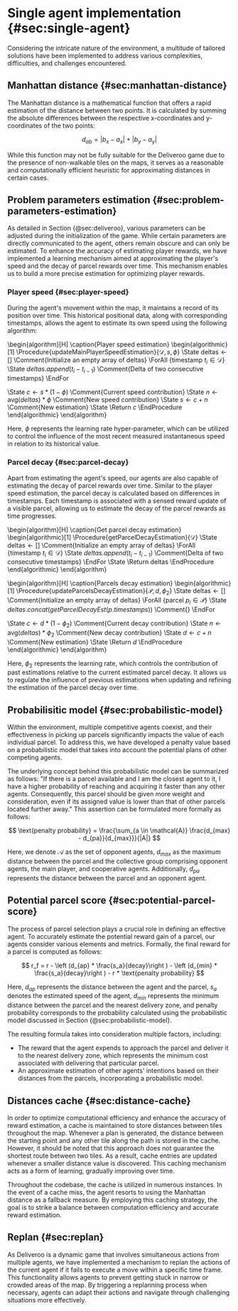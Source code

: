# Single agent implementation {#sec:single-agent}
Considering the intricate nature of the environment, a multitude of tailored solutions have been implemented to address various complexities, difficulties, and challenges encountered.

## Manhattan distance {#sec:manhattan-distance}
The Manhattan distance is a mathematical function that offers a rapid estimation of the distance between two points. It is calculated by summing the absolute differences between the respective x-coordinates and y-coordinates of the two points:

$$
d_{ab} = | b_x - a_x | + | b_y - a_y |
$$

While this function may not be fully suitable for the Deliveroo game due to the presence of non-walkable tiles on the maps, it serves as a reasonable and computationally efficient heuristic for approximating distances in certain cases.

## Problem parameters estimation {#sec:problem-parameters-estimation}
As detailed in Section {@sec:deliveroo}, various parameters can be adjusted during the initialization of the game. While certain parameters are directly communicated to the agent, others remain obscure and can only be estimated. To enhance the accuracy of estimating player rewards, we have implemented a learning mechanism aimed at approximating the player's speed and the decay of parcel rewards over time. This mechanism enables us to build a more precise estimation for optimizing player rewards.

### Player speed {#sec:player-speed}
During the agent's movement within the map, it maintains a record of its position over time. This historical positional data, along with corresponding timestamps, allows the agent to estimate its own speed using the following algorithm:

\begin{algorithm}[H]
\caption{Player speed estimation}
\begin{algorithmic}[1]
\Procedure{updateMainPlayerSpeedEstimation}{$\mathcal{D}, s, \phi$}
\State $\text{deltas} \gets []$ \Comment{Initialize an empty array of deltas}
\ForAll {$\text{timestamp}\ t_i \in \mathcal D$}
\State $deltas.append(t_i - t_{i-1})$ \Comment{Delta of two consecutive timestamps}
\EndFor

\State $c \gets s * (1 - \phi)$ \Comment{Current speed contribution}
\State $n \gets \text{avg}(deltas) * \phi$ \Comment{New speed contribution}
\State $s \gets c + n$ \Comment{New estimation}
\State \Return $c$
\EndProcedure
\end{algorithmic}
\end{algorithm}

Here, $\phi$ represents the learning rate hyper-parameter, which can be utilized to control the influence of the most recent measured instantaneous speed in relation to its historical value.

### Parcel decay {#sec:parcel-decay}
Apart from estimating the agent's speed, our agents are also capable of estimating the decay of parcel rewards over time. Similar to the player speed estimation, the parcel decay is calculated based on differences in timestamps. Each timestamp is associated with a sensed reward update of a visible parcel, allowing us to estimate the decay of the parcel rewards as time progresses.

\begin{algorithm}[H]
\caption{Get parcel decay estimation}
\begin{algorithmic}[1]
\Procedure{getParcelDecayEstimation}{$\mathcal{D}$}
\State $\text{deltas} \gets []$ \Comment{Initialize an empty array of deltas}
\ForAll {$\text{timestamp}\ t_i \in \mathcal D$}
\State $deltas.append(t_i - t_{i-1})$ \Comment{Delta of two consecutive timestamps}
\EndFor
\State \Return deltas
\EndProcedure
\end{algorithmic}
\end{algorithm}

\begin{algorithm}[H]
\caption{Parcels decay estimation}
\begin{algorithmic}[1]
\Procedure{updateParcelsDecayEstimation}{$\mathcal{P}, d, \phi_2$}
\State $\text{deltas} \gets []$ \Comment{Initialize an empty array of deltas}
\ForAll {$\text{parcel}\ p_i \in \mathcal P$}
\State $deltas.concat(getParcelDecayEst(p.timestamps))$ \Comment{}
\EndFor

\State $c \gets d * (1 - \phi_2)$ \Comment{Current decay contribution}
\State $n \gets \text{avg}(deltas) * \phi_2$ \Comment{New decay contribution}
\State $d \gets c + n$ \Comment{New estimation}
\State \Return $d$
\EndProcedure
\end{algorithmic}
\end{algorithm}

Here, $\phi_2$ represents the learning rate, which controls the contribution of past estimations relative to the current estimated parcel decay. It allows us to regulate the influence of previous estimations when updating and refining the estimation of the parcel decay over time.

## Probabilisitic model {#sec:probabilistic-model}
Within the environment, multiple competitive agents coexist, and their effectiveness in picking up parcels significantly impacts the value of each individual parcel. To address this, we have developed a penalty value based on a probabilistic model that takes into account the potential plans of other competing agents.

The underlying concept behind this probabilistic model can be summarized as follows: "If there is a parcel available and I am the closest agent to it, I have a higher probability of reaching and acquiring it faster than any other agents. Consequently, this parcel should be given more weight and consideration, even if its assigned value is lower than that of other parcels located further away." This assertion can be formulated more formally as follows:

$$
\text{penalty probability} = \frac{\sum_{a \in \mathcal{A}} \frac{d_{max} - d_{pa}}{d_{max}}}{|A|}
$$

Here, we denote $\mathcal{A}$ as the set of opponent agents, $d_{max}$ as the maximum distance between the parcel and the collective group comprising opponent agents, the main player, and cooperative agents. Additionally, $d_{pa}$ represents the distance between the parcel and an opponent agent.

## Potential parcel score {#sec:potential-parcel-score}
The process of parcel selection plays a crucial role in defining an effective agent. To accurately estimate the potential reward gain of a parcel, our agents consider various elements and metrics. Formally, the final reward for a parcel is computed as follows:

$$
r_f = r - \left (d_{ap} * \frac{s_a}{decay}\right ) - \left (d_{min} * \frac{s_a}{decay}\right ) - r * \text{penalty probability}
$$

Here, $d_{ap}$ represents the distance between the agent and the parcel, $s_a$ denotes the estimated speed of the agent, $d_{min}$ represents the minimum distance between the parcel and the nearest delivery zone, and $\text{penalty probability}$ corresponds to the probability calculated using the probabilistic model discussed in Section {@sec:probabilistic-model}.

The resulting formula takes into consideration multiple factors, including:

- The reward that the agent expends to approach the parcel and deliver it to the nearest delivery zone, which represents the minimum cost associated with delivering that particular parcel.
- An approximate estimation of other agents' intentions based on their distances from the parcels, incorporating a probabilistic model.

## Distances cache {#sec:distance-cache}
In order to optimize computational efficiency and enhance the accuracy of reward estimation, a cache is maintained to store distances between tiles throughout the map. Whenever a plan is generated, the distance between the starting point and any other tile along the path is stored in the cache. However, it should be noted that this approach does not guarantee the shortest route between two tiles. As a result, cache entries are updated whenever a smaller distance value is discovered. This caching mechanism acts as a form of learning, gradually improving over time.

Throughout the codebase, the cache is utilized in numerous instances. In the event of a cache miss, the agent resorts to using the Manhattan distance as a fallback measure. By employing this caching strategy, the goal is to strike a balance between computation efficiency and accurate reward estimation.

## Replan {#sec:replan}
As Deliveroo is a dynamic game that involves simultaneous actions from multiple agents, we have implemented a mechanism to replan the actions of the current agent if it fails to execute a move within a specific time frame. This functionality allows agents to prevent getting stuck in narrow or crowded areas of the map. By triggering a replanning process when necessary, agents can adapt their actions and navigate through challenging situations more effectively.
